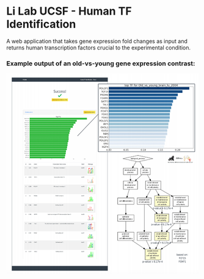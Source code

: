 # Li Lab UCSF - Human TF Identification

A web application that takes gene expression fold changes as input and returns human transcription factors crucial to the experimental condition.

### Example output of an old-vs-young gene expression contrast:

![alt text](https://raw.githubusercontent.com/splovyt/HumanTFIdentification/master/web_interface_screenshot.png)
